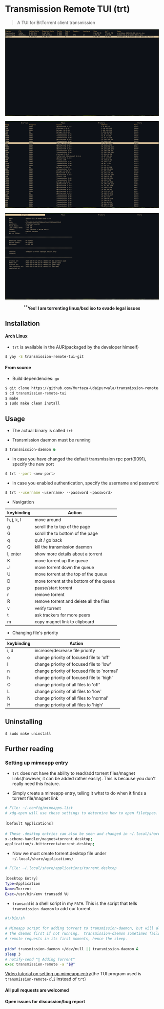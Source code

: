 # Transmission Remote TUI (trt)
> A TUI for BitTorrent client transmission


![torrent list](assets/torrents.png)

![peers](assets/peers.png)

![overview](assets/overview.png)
<figcaption align = "center"><b><sup>**</sup>Yes! I am torrenting linux/bsd iso to evade legal issues</b></figcaption>

## Installation

#### Arch Linux
- `trt` is available in the AUR(packaged by the developer himself)
```bash
$ yay -S transmission-remote-tui-git
```

#### From source
- Build dependencies: `go`

```bash
$ git clone https://github.com/Murtaza-Udaipurwala/transmission-remote-tui
$ cd transmission-remote-tui
$ make
$ sudo make clean install
```

## Usage
- The actual binary is called `trt`

- Transmission daemon must be running
```bash
$ transmission-daemon &
```

- In case you have changed the default transmission rpc port(9091), specify the new port
```bash
$ trt --port <new port>
```

- In case you enabled authentication, specify the username and password
```bash
$ trt --username <username> --password <password>
```

- Navigation

| keybinding | Action                                      |
|------------|---------------------------------------------|
| h, j, k, l | move around                                 |
| g          | scroll the to top of the page               |
| G          | scroll the to bottom of the page            |
| q          | quit / go back                              |
| Q          | kill the transmission daemon                |
| l, enter   | show more details about a torrent           |
| K          | move torrent up the queue                   |
| J          | move torrent down the queue                 |
| U          | move torrent at the top of the queue        |
| D          | move torrent at the bottom of the queue     |
| p          | pause/start torrent                         |
| r          | remove torrent                              |
| R          | remove torrent and delete all the files     |
| v          | verify torrent                              |
| t          | ask trackers for more peers                 |
| m          | copy magnet link to clipboard               |

- Changing file's priority

| keybinding | Action                                      |
|------------|---------------------------------------------|
| i, d       | increase/decrease file priority             |
| o          | change priority of focused file to 'off'    |
| l          | change priority of focused file to 'low'    |
| n          | change priority of focused file to 'normal' |
| h          | change priority of focused file to 'high'   |
| O          | change priority of all files to 'off'       |
| L          | change priority of all files to 'low'       |
| N          | change priority of all files to 'normal'    |
| H          | change priority of all files to 'high'      |

## Uninstalling
```bash
$ sudo make uninstall
```

## Further reading

### Setting up mimeapp entry
- `trt` does not have the ability to read/add torrent files/magnet
  links(however, it can be added rather easily). This is because you don't
  really need this feature.

- Simply create a mimeapp entry, telling it what to do when it finds a torrent file/magnet link
```bash
# File: ~/.config/mimeapps.list
# xdg-open will use these settings to determine how to open filetypes.

[Default Applications]

# These .desktop entries can also be seen and changed in ~/.local/share/applications/
x-scheme-handler/magnet=torrent.desktop;
application/x-bittorrent=torrent.desktop;
```

- Now we must create torrent.desktop file under `~/.local/share/applications/`
```bash
# File: ~/.local/share/applications/torrent.desktop

[Desktop Entry]
Type=Application
Name=Torrent
Exec=/usr/bin/env transadd %U
```

- `transadd` is a shell script in my `PATH`. This is the script that tells
  `transmission daemon` to add our torrent
```bash
#!/bin/sh

# Mimeapp script for adding torrent to transmission-daemon, but will also start
# the daemon first if not running.  transmission-daemon sometimes fails to take
# remote requests in its first moments, hence the sleep.

pidof transmission-daemon >/dev/null || transmission-daemon &
sleep 3
# notify-send "🔽 Adding Torrent"
exec transmission-remote -a "$@"
```

[Video tutorial on setting up mimeapp entry](https://odysee.com/@Luke:7/torrenting-setup-with-transmission:1)(the TUI program used is `transmission-remote-cli` instead of `trt`)


#### All pull requests are welcomed
#### Open issues for discussion/bug report
